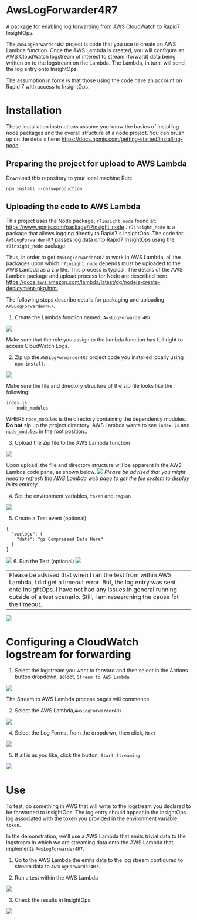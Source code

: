 # AwsLogForwarder4R7
A package for enabling log forwarding from AWS CloudWatch to Rapid7 InsightOps.

The `AWSLogForwarder4R7` project is code that you use to create an AWS Lambda function. Once the AWS Lambda is created, you will configure an AWS CloudWatch logstream of interest to stream (forward) data being written on to the logstream on the Lambda. The Lambda, in turn, will send the log entry onto InsightOps.

The assumption in force is that those using the code have an account on Rapid 7 with access to InsightOps.

# Installation

These installation instructions assume you know the basics of installing node packages and the overall structure of a node project. You can brush up on the details here: https://docs.npmjs.com/getting-started/installing-node

## Preparing the project for upload to AWS Lambda

Download this repository to your local machine
Run:

`npm install --only=production`

## Uploading the code to AWS Lambda

This project uses the Node package, `r7insight_node` found at: https://www.npmjs.com/package/r7insight_node .
`r7insight_node` is a package that allows logging directly to Rapid7's InsightOps. The code for `AWSLogForwarder4R7` passes log data onto Rapid7 InsightOps using the `r7insight_node` package.

Thus, in order to get `AWSLogForwarder4R7` to work in AWS Lambda, all the packages upon which `r7insight_node` depends must be uploaded to the AWS Lambda as a zip file. This process is typical. The details of the AWS Lambda package and upload process for Node are described here: https://docs.aws.amazon.com/lambda/latest/dg/nodejs-create-deployment-pkg.html .

The following steps describe details for packaging and uploading `AWSLogForwarder4R7`.
1. Create the Lambda function named, `AwsLogForwarder4R7`

<img src="https://s3.amazonaws.com/awslogforwarder-4r7/create-lambda-01.png" />

Make sure that the role you assign to the lambda function has full right to access CloudWatch Logs.

2. Zip up the `AWSLogForwarder4R7` project code you installed locally using `npm install`.

<img src="https://s3.amazonaws.com/awslogforwarder-4r7/zip-up-source-code-01.png" />


Make sure the file and directory structure of the zip file looks like the following:

```$xslt
index.js
 -- node_modules
```

WHERE `node_modules` is the directory containing the dependency modules. **Do not** zip up the project directory. AWS Lambda wants to see `index.js` and `node_modules` in the root position..

3. Upload the Zip file to the AWS Lambda function

<img src="https://s3.amazonaws.com/awslogforwarder-4r7/upload-zip-file-01.png" />

   Upon upload, the file and directory structure will be apparent in the AWS Lambda code pane, as shown below.
<img src="https://s3.amazonaws.com/awslogforwarder-4r7/uploaded-zip-file-set-event-01.png" />
   *Please be advised that you might need to refresh the AWS Lambda web page to get the file system to display in its entirety.*


4. Set the environment variables, `token` and `region`

<img src="https://s3.amazonaws.com/awslogforwarder-4r7/set-env-vars-01.png" />

5. Create a Test event (optional)
```$json
{
  "awslogs": {
    "data": "gz Compressed Data Here"
  }
}
```

<img src="https://s3.amazonaws.com/awslogforwarder-4r7/set-test-event-01.png" />  
6. Run the Test (optional)
<img src="https://s3.amazonaws.com/awslogforwarder-4r7/test-lambda-01.png" />
<table>
<tr>
<td>
Please be advised that when I ran the test from within AWS Lambda, I did get a timeout error. But, the log entry was sent onto InsightOps. I have not had any issues in general running outside of a test scenario. Still, I am researching the cause fot the timeout.
</td>
</tr>
</table>

<img src="https://s3.amazonaws.com/awslogforwarder-4r7/test-data-in-r7-01.png" />

# Configuring a CloudWatch logstream for forwarding
1. Select the logstream you want to forward and then select in the Actions button dropdown, select, `Stream to AWS Lambda`

<img src="https://s3.amazonaws.com/awslogforwarder-4r7/stream-to-lambda-01.png" />

   The Stream to AWS Lambda process pages will commence
   
   
2. Select the AWS Lambda,`AwsLogForwarder4R7`

<img src="https://s3.amazonaws.com/awslogforwarder-4r7/select-lambda-01.png" />

4. Select the Log Format from the dropdown, then click, `Next`

<img src="https://s3.amazonaws.com/awslogforwarder-4r7/select-log-format.png" />

5. If all is as you like, click the button, `Start Streaming`

<img src="https://s3.amazonaws.com/awslogforwarder-4r7/start-log-streaming.png" />

# Use

To test, do something in AWS that will write to the logstream you declared to be forwarded to InsightOps. The log entry should appear in the InsightOps log associated with the token you provided in the environment variable, `token`.

In the demonstration, we'll use a AWS Lambda that emits trivial data to the logstream in which we are streaming data onto the AWS Lambda that implements `AwsLogForwarder4R7`.

1. Go to the AWS Lambda the emits data to the log stream configured to stream data to `AwsLogForwarder4R7`.

2. Run a test within the AWS Lambda

<img src="https://s3.amazonaws.com/awslogforwarder-4r7/sample-log-test-02.png" />


3. Check the results in InsightOps.

<img src="https://s3.amazonaws.com/awslogforwarder-4r7/sample-log-test-result-01.png" />